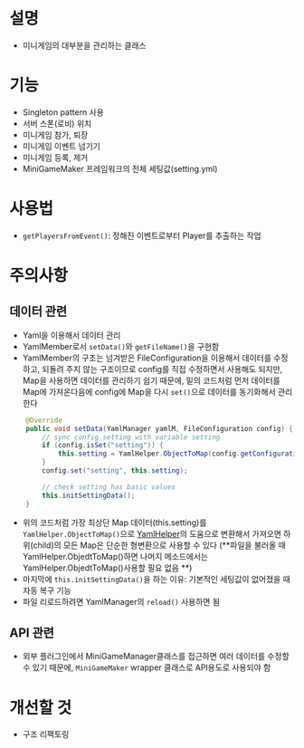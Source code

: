 # 설명
- 미니게임의 대부분을 관리하는 클래스

# 기능
- Singleton pattern 사용
- 서버 스폰(로비) 위치
- 미니게임 참가, 퇴장
- 미니게임 이벤트 넘기기
- 미니게임 등록, 제거
- MiniGameMaker 프레임워크의 전체 세팅값(setting.yml)

# 사용법
- `getPlayersFromEvent()`: 정해진 이벤트로부터 Player를 추출하는 작업

# 주의사항
## 데이터 관련
- Yaml을 이용해서 데이터 관리
- YamlMember로서 `setData()`와 `getFileName()`을 구현함
- YamlMember의 구조는 넘겨받은 FileConfiguration을 이용해서 데이터를 수정하고, 되돌려 주지 않는 구조이므로 config를 직접 수정하면서 사용해도 되지만,
Map을 사용하면 데이터를 관리하기 쉽기 때문에, 밑의 코드처럼 먼저 데이터를 Map에 가져온다음에 config에 Map을 다시 `set()`으로 데이터를 동기화해서 관리한다
```java
	@Override
	public void setData(YamlManager yamlM, FileConfiguration config) {
		// sync config setting with variable setting
		if (config.isSet("setting")) {
			this.setting = YamlHelper.ObjectToMap(config.getConfigurationSection("setting"));
		}
		config.set("setting", this.setting);

		// check setting has basic values
		this.initSettingData();
	}
```
- 위의 코드처럼 가장 최상단 Map 데이터(this.setting)를 `YamlHelper.ObjectToMap()`으로 [YamlHelper](https://github.com/worldbiomusic/wbmMC/blob/main/src/com/wbm/plugin/util/data/yaml/YamlHelper.java)의 도움으로 변환해서 가져오면 하위(child)의 모든 Map은 단순한 형변환으로 사용할 수 있다 (**파일을 불러올 때 YamlHelper.ObjedtToMap()하면 나머지 메소드에서는 YamlHelper.ObjedtToMap()사용할 필요 없음 **)
- 마지막에 `this.initSettingData()`을 하는 이유: 기본적인 세팅값이 없어졌을 때 자동 복구 기능
- 파일 리로드하려면 YamlManager의 `reload()` 사용하면 됨
## API 관련
- 외부 플러그인에서 MiniGameManager클래스를 접근하면 여러 데이터를 수정할 수 있기 때문에, `MiniGameMaker` wrapper 클래스로 API용도로 사용되야 함


# 개선할 것
- 구조 리팩토링
